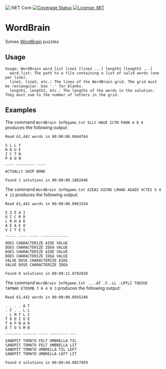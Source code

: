 ![.NET Core](https://github.com/stogle/WordBrain/workflows/.NET%20Core/badge.svg)
[![Coverage Status](https://coveralls.io/repos/github/stogle/WordBrain/badge.svg)](https://coveralls.io/github/stogle/WordBrain)
[![License: MIT](https://img.shields.io/badge/License-MIT-green.svg)](LICENSE.md)

# WordBrain
Solves [WordBrain](https://www.maginteractive.com/games/wordbrain/) puzzles

## Usage
    Usage: WordBrain word_list line1 [line2 ...] length1 [length2 ...]
      word_list: The path to a file containing a list of valid words (one per line).
      line1, line2, etc.: The lines of the WordBrain grid. The grid must be rectangular. Use '.' for blanks.
      length1, length2, etc.: The lengths of the words in the solution. They must sum to the number of letters in the grid.

## Examples

The command `WordBrain 3of6game.txt SLLY HAUE ICTN PAON 4 8 4` produces the following output:

    Read 61,442 words in 00:00:00.0944764

    S L L Y
    H A U E
    I C T N
    P A O N
    ____ ________ ____

    ACTUALLY SHIP NONE

    Found 1 solutions in 00:00:00.1002846

The command `WordBrain 3of6game.txt EZEAI UICRD LRHAD AEAEO VCTES 5 4 4 12` produces the following output:

    Read 61,442 words in 00:00:00.0963334

    E Z E A I
    U I C R D
    L R H A D
    A E A E O
    V C T E S
    _____ ____ ____ ____________

    ODES CHARACTERIZE AIDE VALUE
    ODES CHARACTERIZE IDEA VALUE
    DOES CHARACTERIZE AIDE VALUE
    DOES CHARACTERIZE IDEA VALUE
    VALUE DOSE CHARACTERIZE AIDE
    VALUE DOSE CHARACTERIZE IDEA

    Found 6 solutions in 00:00:11.8792028

The command `WordBrain 3of6game.txt ....AT .F..LL .LMTLI TODIUE TAPNAR ETOSMB 7 6 4 8 3` produces the following output:

    Read 61,442 words in 00:00:00.0935246

    . . . . A T
    . F . . L L
    . L M T L I
    T O D I U E
    T A P N A R
    E T O S M B
    _______ ______ ____ ________ ___

    SANDPIT TOMATO FELT UMBRELLA TIL
    SANDPIT TOMATO FELT UMBRELLA LIT
    SANDPIT TOMATO UMBRELLA TIL LEFT
    SANDPIT TOMATO UMBRELLA LEFT LIT

    Found 4 solutions in 00:00:49.0017859
